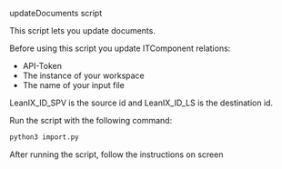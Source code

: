 updateDocuments script

This script lets you update documents.  

Before using this script you update ITComponent relations:
- API-Token
- The instance of your workspace
- The name of your input file 

LeanIX_ID_SPV is the source id and LeanIX_ID_LS is the destination id.

Run the script with the following command:  
```bash
python3 import.py
```

After running the script, follow the instructions on screen
